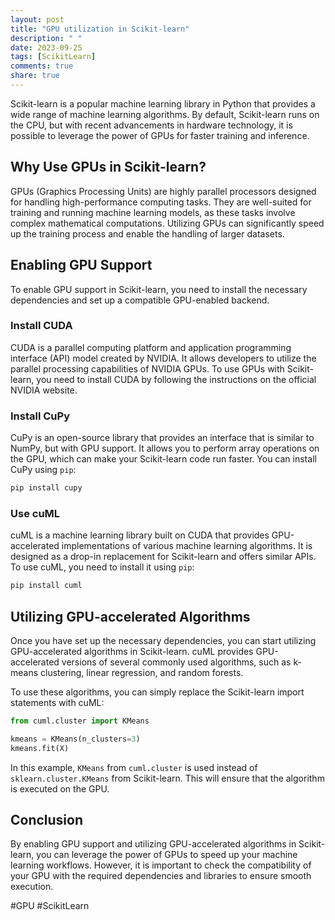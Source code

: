 ```yaml
---
layout: post
title: "GPU utilization in Scikit-learn"
description: " "
date: 2023-09-25
tags: [ScikitLearn]
comments: true
share: true
---
```


Scikit-learn is a popular machine learning library in Python that provides a wide range of machine learning algorithms. By default, Scikit-learn runs on the CPU, but with recent advancements in hardware technology, it is possible to leverage the power of GPUs for faster training and inference.

## Why Use GPUs in Scikit-learn?

GPUs (Graphics Processing Units) are highly parallel processors designed for handling high-performance computing tasks. They are well-suited for training and running machine learning models, as these tasks involve complex mathematical computations. Utilizing GPUs can significantly speed up the training process and enable the handling of larger datasets.

## Enabling GPU Support

To enable GPU support in Scikit-learn, you need to install the necessary dependencies and set up a compatible GPU-enabled backend.

### Install CUDA

CUDA is a parallel computing platform and application programming interface (API) model created by NVIDIA. It allows developers to utilize the parallel processing capabilities of NVIDIA GPUs. To use GPUs with Scikit-learn, you need to install CUDA by following the instructions on the official NVIDIA website.

### Install CuPy

CuPy is an open-source library that provides an interface that is similar to NumPy, but with GPU support. It allows you to perform array operations on the GPU, which can make your Scikit-learn code run faster. You can install CuPy using `pip`:

```python
pip install cupy
```

### Use cuML

cuML is a machine learning library built on CUDA that provides GPU-accelerated implementations of various machine learning algorithms. It is designed as a drop-in replacement for Scikit-learn and offers similar APIs. To use cuML, you need to install it using `pip`:

```python
pip install cuml
```

## Utilizing GPU-accelerated Algorithms

Once you have set up the necessary dependencies, you can start utilizing GPU-accelerated algorithms in Scikit-learn. cuML provides GPU-accelerated versions of several commonly used algorithms, such as k-means clustering, linear regression, and random forests.

To use these algorithms, you can simply replace the Scikit-learn import statements with cuML:

```python
from cuml.cluster import KMeans

kmeans = KMeans(n_clusters=3)
kmeans.fit(X)
```

In this example, `KMeans` from `cuml.cluster` is used instead of `sklearn.cluster.KMeans` from Scikit-learn. This will ensure that the algorithm is executed on the GPU.

## Conclusion

By enabling GPU support and utilizing GPU-accelerated algorithms in Scikit-learn, you can leverage the power of GPUs to speed up your machine learning workflows. However, it is important to check the compatibility of your GPU with the required dependencies and libraries to ensure smooth execution.

#GPU #ScikitLearn